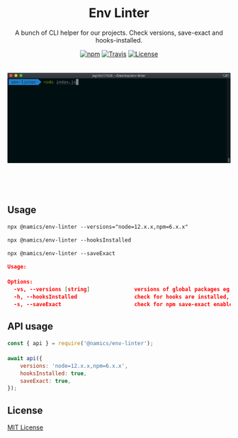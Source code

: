 <div align="center">
    <h1>Env Linter</h1>
    <p>A bunch of CLI helper for our projects. Check versions, save-exact and hooks-installed.</p>

[![npm](https://img.shields.io/npm/v/@namics/env-linter.svg)](https://www.npmjs.com/package/@namics/env-linter)
[![Travis](https://api.travis-ci.org/@namics/env-linter.svg?branch=master)](https://travis-ci.org/namics/env-linter)
[![License](https://img.shields.io/badge/license-MIT-green.svg)](http://opensource.org/licenses/MIT)

</div>
<div style="max-width:640px;margin:0 auto;padding:20px 0 60px 0;">
    <img src="./env-linter.gif" alt="env-linter screencast">
</div>

## Usage

```shell
npx @namics/env-linter --versions="node=12.x.x,npm=6.x.x"
```

```shell
npx @namics/env-linter --hooksInstalled
```

```shell
npx @namics/env-linter --saveExact
```

```json
Usage:

Options:
  -vs, --versions [string]              versions of global packages eg. node, npm, ...
  -h, --hooksInstalled                  check for hooks are installed, failes if not
  -s, --saveExact                       check for npm save-exact enabled, failes if not
```

## API usage

```js
const { api } = require('@namics/env-linter');

await api({
	versions: 'node=12.x.x,npm=6.x.x',
	hooksInstalled: true,
	saveExact: true,
});
```

## License

[MIT License](./LICENSE)
